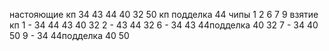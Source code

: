 настояющие кп
34 43 44 40 32 50
кп подделка
44
чипы
1 2 6 7 9
взятие кп
1 - 34 44 43 40 32
2 - 43 44 32
6 - 34 43 44подделка 40 32
7 - 34 40 50
9 - 34 44подделка 40 50